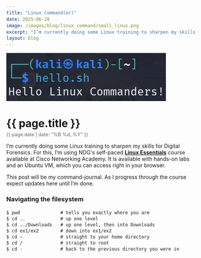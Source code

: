 ```yaml
---
title: "Linux Command(er)"
date: 2025-06-28
image: /images/blog/linux_command/small_linux.png
excerpt: "I’m currently doing some Linux training to sharpen my skills for Digital Forensics. For this, I’m using NDG's self-paced Linux Essentials course available at Cisco Networking Academy. It is available with hands-on labs and an Ubuntu VM, which you can access right in your browser."
layout: blog
---
```

<img src="/images/blog/linux_command/banner_linux.png" alt="Linux Commander" class="responsive-image">
<h1 style="margin-bottom: 5px;">{{ page.title }}</h1>
<p style="font-size: 0.9em; color: #666; margin-top: 0;">{{ page.date | date: "%B %d, %Y" }}</p>

I’m currently doing some Linux training to sharpen my skills for Digital Forensics. For this, I’m using NDG's self-paced [**Linux Essentials**](https://www.netacad.com/courses/linux-essentials?courseLang=en-US) course available at Cisco Networking Academy. It is available with hands-on labs and an Ubuntu VM, which you can access right in your browser.

This post will be my command-journal. As I progress through the course expect updates here until I’m done.

### Navigating the filesystem
```shell
$ pwd               # tells you exactly where you are
$ cd ..             # up one level
$ cd ../Downloads   # up one level, then into Downloads
$ cd ex1/ex2        # down into ex1/ex2
$ cd ~              # straight to your home directory
$ cd /              # straight to root
$ cd -              # back to the previous directory you were in
```

